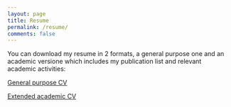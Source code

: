 ```yaml
---
layout: page
title: Resume
permalink: /resume/
comments: false
---
```


You can download my resume in 2 formats, a general purpose one and an academic versione which includes my publication list and relevant academic activities:

[General purpose CV]( https://www.dropbox.com/s/90aabct064k5qda/cv.pdf?dl=0)

[Extended academic CV](https://www.dropbox.com/s/24in2tqn1mriv1a/extended.pdf?dl=0)   


